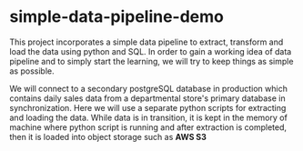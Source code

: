 # simple-data-pipeline-demo
This project incorporates a simple data pipeline to extract, transform and load the data using python and SQL.
In order to gain a working idea of data pipeline and to simply start the learning, we will try to keep things
 as simple as possible.

We will connect to a secondary postgreSQL database in production which contains daily sales data from a departmental
store's primary database in synchronization. Here we will use a separate python scripts for extracting and loading the 
data. While data is in transition, it is kept in the memory of machine where python script is running and after extraction 
is completed, then it is loaded into object storage such as **AWS S3** 
